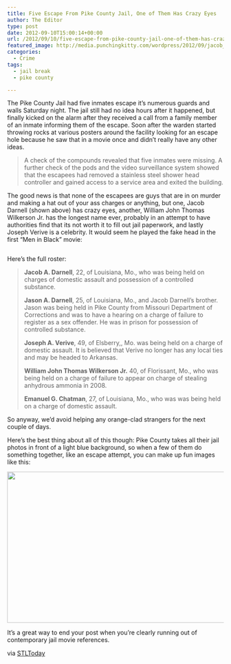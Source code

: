 ```yaml
---
title: Five Escape From Pike County Jail, One of Them Has Crazy Eyes
author: The Editor
type: post
date: 2012-09-10T15:00:14+00:00
url: /2012/09/10/five-escape-from-pike-county-jail-one-of-them-has-crazy-eyes/
featured_image: http://media.punchingkitty.com/wordpress/2012/09/jacob_a_darnell.jpeg
categories:
  - Crime
tags:
  - jail break
  - pike county

---
```

The Pike County Jail had five inmates escape it&#8217;s numerous guards and walls Saturday night. The jail still had no idea hours after it happened, but finally kicked on the alarm after they received a call from a family member of an inmate informing them of the escape. Soon after the warden started throwing rocks at various posters around the facility looking for an escape hole because he saw that in a movie once and didn&#8217;t really have any other ideas.

> A check of the compounds revealed that five inmates were missing. A further check of the pods and the video surveillance system showed that the escapees had removed a stainless steel shower head controller and gained access to a service area and exited the building.

The good news is that none of the escapees are guys that are in on murder and making a hat out of your ass charges or anything, but one, Jacob Darnell (shown above) has crazy eyes, another, William John Thomas Wilkerson Jr. has the longest name ever, probably in an attempt to have authorities find that its not worth it to fill out jail paperwork, and lastly Joseph Verive is a celebrity. It would seem he played the fake head in the first &#8220;Men in Black&#8221; movie:

<p style="text-align: center;">
  <a href="http://media.punchingkitty.com/wordpress/2012/09/men_in_black_head_alien.jpg"><img class="aligncenter  wp-image-14578" title="men_in_black_head_alien" src="http://media.punchingkitty.com/wordpress/2012/09/men_in_black_head_alien.jpg?filter=resize&w=574" alt="" /></a>
</p>

<p style="text-align: left;">
  Here&#8217;s the full roster:
</p>

> **Jacob A. Darnell**, 22, of Louisiana, Mo., who was being held on charges of domestic assault and possession of a controlled substance.
> 
> **Jason A. Darnell**, 25, of Louisiana, Mo., and Jacob Darnell&#8217;s brother. Jason was being held in Pike County from Missouri Department of Corrections and was to have a hearing on a charge of failure to register as a sex offender. He was in prison for possession of controlled substance.
> 
> **Joseph A. Verive**, 49, of Elsberry,, Mo. was being held on a charge of domestic assault. It is believed that Verive no longer has any local ties and may be headed to Arkansas.
> 
> **William John Thomas Wilkerson Jr.** 40, of Florissant, Mo., who was being held on a charge of failure to appear on charge of stealing anhydrous ammonia in 2008.
> 
> **Emanuel G. Chatman**, 27, of Louisiana, Mo., who was was being held on a charge of domestic assault.

So anyway, we&#8217;d avoid helping any orange-clad strangers for the next couple of days.

Here&#8217;s the best thing about all of this though: Pike County takes all their jail photos in front of a light blue background, so when a few of them do something together, like an escape attempt, you can make up fun images like this:

[<img class="aligncenter size-full wp-image-14577" title="prison_break_bunch" src="http://media.punchingkitty.com/wordpress/2012/09/prison_break_bunch.jpg" alt="" width="597" height="351" />][1]

It&#8217;s a great way to end your post when you&#8217;re clearly running out of contemporary jail movie references.

via <a href="http://www.stltoday.com/news/five-prisoners-escape-from-pike-county-jail/article_0d0810c2-fa8f-11e1-a990-0019bb30f31a.html" target="_blank">STLToday</a>

 [1]: http://media.punchingkitty.com/wordpress/2012/09/prison_break_bunch.jpg